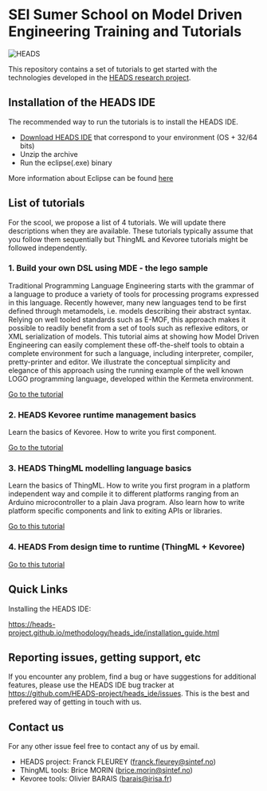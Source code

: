 SEI Sumer School on Model Driven Engineering Training and Tutorials
===================================================================

![HEADS](http://heads-project.eu/sites/default/files/heads_large.png)

This repository contains a set of tutorials to get started with the technologies developed in the [HEADS research project](http://heads-project.eu/).

Installation of the HEADS IDE
-----------------------------

The recommended way to run the tutorials is to install the HEADS IDE.

-	[Download HEADS IDE](http://coreff5.istic.univ-rennes1.fr/jenkins/job/headside/ws/products.minimal/target/products/) that correspond to your environment (OS + 32/64 bits)
-	Unzip the archive
-	Run the eclipse(.exe) binary

More information about Eclipse can be found [here](http://help.eclipse.org/luna/index.jsp?topic=%2Forg.eclipse.platform.doc.user%2FgettingStarted%2Fqs-02a.htm&cp=0_1_0_0)

List of tutorials
-----------------

For the scool, we propose a list of 4 tutorials. We will update there descriptions when they are available. These tutorials typically assume that you follow them sequentially but ThingML and Kevoree tutorials might be followed independently.

### 1. Build your own DSL using MDE - the lego sample

Traditional Programming Language Engineering starts with the grammar of a language to produce a variety of tools for processing programs expressed in this language. Recently however, many new languages tend to be first defined through metamodels, i.e. models describing their abstract syntax. Relying on well tooled standards such as E-MOF, this approach makes it possible to readily benefit from a set of tools such as reflexive editors, or XML serialization of models. This tutorial aims at showing how Model Driven Engineering can easily complement these off-the-shelf tools to obtain a complete environment for such a language, including interpreter, compiler, pretty-printer and editor. We illustrate the conceptual simplicity and elegance of this approach using the running example of the well known LOGO programming language, developed within the Kermeta environment.

[Go to the tutorial](https://github.com/barais/SEISummerSchool/tree/master/1.Logo)

### 2. HEADS Kevoree runtime management basics

Learn the basics of Kevoree. How to write you first component.

[Go to the tutorial](https://github.com/barais/SEISummerSchool/tree/master/2.Kevoree_Basics)

### 3. HEADS ThingML modelling language basics

Learn the basics of ThingML. How to write you first program in a platform independent way and compile it to different platforms ranging from an Arduino microcontroller to a plain Java program. Also learn how to write platform specific components and link to exiting APIs or libraries.

[Go to this tutorial](https://github.com/barais/SEISummerSchool/tree/master/3.ThingML_Basics)

### 4. HEADS From design time to runtime (ThingML + Kevoree)

[Go to this tutorial](https://github.com/barais/SEISummerSchool/tree/master/4.Wrapping_ThingML_into_Kevoree)

Quick Links
-----------

Installing the HEADS IDE:

https://heads-project.github.io/methodology/heads_ide/installation_guide.html

Reporting issues, getting support, etc
--------------------------------------

If you encounter any problem, find a bug or have suggestions for additional features, please use the HEADS IDE bug tracker at https://github.com/HEADS-project/heads_ide/issues. This is the best and prefered way of getting in touch with us.

Contact us
----------

For any other issue feel free to contact any of us by email.

-	HEADS project: Franck FLEUREY (franck.fleurey@sintef.no)
-	ThingML tools: Brice MORIN (brice.morin@sintef.no)
-	Kevoree tools: Olivier BARAIS (barais@irisa.fr)
